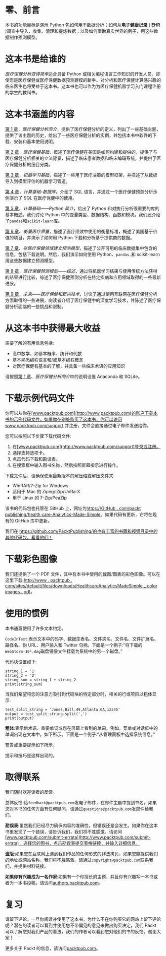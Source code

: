

# 零、前言

本书的功能目标是演示 Python 包如何用于数据分析；如何从**电子健康记录** ( **EHR** )调查中导入、收集、清理和提炼数据；以及如何借助真实世界的例子，用这些数据制作预测模型。



# 这本书是给谁的

*医疗保健分析变得简单*适合具备 Python 或相关编程语言工作知识的开发人员，即使您是医疗保健或医疗保健数据预测建模的新手。对分析和医疗保健计算感兴趣的临床医生也将受益于这本书。这本书也可以作为为医疗保健机器学习入门课程注册的学生的教科书。



# 这本书涵盖的内容

[第 1 章](b15b2b73-d2bb-410f-ab55-5f0f1e91730e.xhtml)，*医疗保健分析简介*，提供了医疗保健分析的定义，列出了一些基础主题，提供了该主题的历史，给出了一些医疗保健分析的实例，并包括本书中软件的下载、安装和基本使用说明。

[第 2 章](71c31b0a-fa9e-4b31-8b58-f563a815e338.xhtml)，*医疗保健基础*，概述了医疗保健在美国是如何构建和提供的，提供了与医疗保健分析相关的立法背景，描述了临床患者数据和临床编码系统，并提供了医疗保健分析的细目分类。

[第 3 章](46c83498-cb6e-45b4-ac39-6875a8d32400.xhtml)，*机器学习基础*，描述了一些用于医疗决策的模型框架，并描述了从数据导入到模型评估的机器学习管道。

[第 4 章](e1b89921-e75b-4b16-a567-8970a173db53.xhtml)，*计算基础-数据库*，介绍了 SQL 语言，并通过一个医疗保健预测分析示例演示了 SQL 在医疗保健中的使用。

[第 5 章](12ee77f2-0655-4dc5-abb1-2868d6fcc386.xhtml)，*计算基础——Python 简介*，给出了 Python 和对执行分析很重要的库的基本概述。我们讨论 Python 中的变量类型、数据结构、函数和模块。我们还介绍了`pandas`和`scikit-learn`库。

[第 6 章](023c1d7e-f3f0-42e6-a2be-64bd5ba4ab80.xhtml)、*衡量医疗质量*，描述了医疗绩效中使用的衡量标准，概述了美国基于价值的项目，并演示了如何用 Python 下载和分析基于提供商的数据。

[第 7 章](d029d858-9c6e-4bf0-b793-87cdc4395e86.xhtml)、*在医疗保健领域建立预测模型*，描述了公开可用的临床数据集中包含的信息，包括下载说明。然后，我们演示如何使用 Python、`pandas,`和 scikit-learn 用这些数据建立预测模型。

[第 8 章](769ebf9f-6174-4a9b-b4e0-44d9ebafd6f1.xhtml)，*医疗保健预测模型——综述*，通过将机器学习结果与使用传统方法获得的结果进行比较，综述了医疗保健预测分析在特定疾病和应用领域取得的一些最新进展。

[第 9 章](53942f7f-2736-402e-acd2-bd3b9aca7f39.xhtml)，*未来——医疗保健和新兴技术*，讨论了通过使用互联网在医疗保健分析方面取得的一些进展，向读者介绍了医疗保健中的深度学习技术，并陈述了医疗保健分析面临的一些挑战和限制。



# 从这本书中获得最大收益

需要了解的有用信息包括:

*   高中数学，如基本概率、统计和代数
*   基本熟悉编程语言和/或基本编程概念
*   对医疗保健有基本的了解，并具备一些临床术语的应用知识

请按照[第 1 章](b15b2b73-d2bb-410f-ab55-5f0f1e91730e.xhtml)、*医疗保健分析简介*中的说明设置 Anaconda 和 SQLite。



# 下载示例代码文件

你可以从你在[www.packtpub.com](http://www.packtpub.com)的账户下载本书的示例代码文件。如果你在别处购买了这本书，你可以访问 www.packtpub.com/support 并注册，文件会直接通过电子邮件发送给你。

您可以按照以下步骤下载代码文件:

1.  在[www.packtpub.com](http://www.packtpub.com/support)登录或注册。
2.  选择支持选项卡。
3.  点击代码下载和勘误表。
4.  在搜索框中输入图书名称，然后按照屏幕指示进行操作。

下载文件后，请确保使用最新版本的解压缩或解压文件夹:

*   WinRAR/7-Zip for Windows
*   适用于 Mac 的 Zipeg/iZip/UnRarX
*   用于 Linux 的 7-Zip/PeaZip

该书的代码包也托管在 GitHub 上，网址为[https://GitHub . com/packt publishing/health care-Analytics-Made-Simple](https://github.com/PacktPublishing/Healthcare-Analytics-Made-Simple)。如果代码有更新，它将在现有的 GitHub 库中更新。

我们在 https://github.com/PacktPublishing/的也有丰富的书籍和视频目录中的其他代码包。看看他们！



# 下载彩色图像

我们还提供了一个 PDF 文件，其中有本书中使用的截图/图表的彩色图像。可以在这里下载:[http://www . packtpub . com/sites/default/files/downloads/HealthcareAnalyticsMadeSimple _ color images . pdf](http://www.packtpub.com/sites/default/files/downloads/HealthcareAnalyticsMadeSimple_ColorImages.pdf)。



# 使用的惯例

本书通篇使用了许多文本约定。

`CodeInText`:表示文本中的码字、数据库表名、文件夹名、文件名、文件扩展名、路径名、伪 URL、用户输入和 Twitter 句柄。下面是一个例子:“将下载的`WebStorm-10*.dmg`磁盘镜像文件挂载为系统中的另一个磁盘。”

代码块设置如下:

```
string_1 = '1'
string_2 = '2'
string_sum = string_1 + string_2
print(string_sum)
```

当我们希望将您的注意力吸引到代码块的特定部分时，相关的行或项目以粗体显示:

```
test_split_string = 'Jones,Bill,49,Atlanta,GA,12345'
output = test_split_string.split(',')
print(output)
```

**粗体**:表示新术语、重要单词或您在屏幕上看到的单词。例如，菜单或对话框中的单词出现在文本中，如下所示。下面是一个例子:“从管理面板中选择系统信息。”

警告或重要提示如下所示。

提示和技巧是这样出现的。



# 取得联系

我们随时欢迎读者的反馈。

总体反馈:给`feedback@packtpub.com`发电子邮件，在邮件主题中提到书名。如果您对本书的任何方面有任何疑问，请通过`questions@packtpub.com`发邮件给我们。

**勘误表**:虽然我们已经尽力确保内容的准确性，但错误还是会发生。如果你在这本书里发现了一个错误，请告诉我们，我们将不胜感激。请访问[www.packtpub.com/submit-errata](http://www.packtpub.com/submit-errata)，选择您的图书，点击勘误表提交表格链接，并输入详细信息。

**盗版**:如果您在互联网上遇到我们作品的任何形式的非法拷贝，如果您能提供我们的地址或网站名称，我们将不胜感激。请通过`copyright@packtpub.com`联系我们，并提供材料链接。

**如果你有兴趣成为一名作家**:如果有一个你擅长的主题，并且你有兴趣写一本书或者为一本书投稿，请访问[authors.packtpub.com](http://authors.packtpub.com/)。



# 复习

请留下评论。一旦你阅读并使用了这本书，为什么不在你购买它的网站上留下评论呢？潜在的读者可以看到并使用您不带偏见的意见来做出购买决定，我们 Packt 可以了解您对我们产品的看法，我们的作者可以看到您对他们的书的反馈。谢谢大家！

更多关于 Packt 的信息，请访问[packtpub.com](https://www.packtpub.com/)。